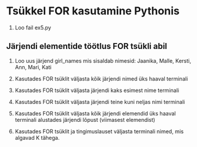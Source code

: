 # Tsükkel FOR kasutamine Pythonis

1. Loo fail ex5.py

## Järjendi elementide töötlus FOR tsükli abil

1. Loo uus järjend girl_names mis sisaldab nimesid: Jaanika, Malle, Kersti, Ann, Mari, Kati
2. Kasutades FOR tsüklit väljasta kõik järjendi nimed üks haaval terminali
3. Kasutades FOR tsüklit väljasta järjendi kaks esimest nime terminali
4. Kasutades FOR tsüklit väljasta järjendi teine kuni neljas nimi terminali
5. Kasutades FOR tsüklit väljasta kõik järjendi elemendid üks haaval terminali alustades järjendi lõpust (viimasest elemendist)

6. Kasutades FOR tsüklit ja tingimuslauset väljasta terminali nimed, mis algavad K tähega.
